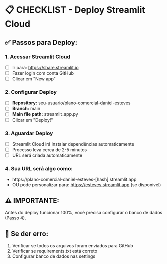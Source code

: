 # 📋 CHECKLIST - Deploy Streamlit Cloud

## ✅ Passos para Deploy:

### 1. Acessar Streamlit Cloud
- [ ] Ir para: https://share.streamlit.io
- [ ] Fazer login com conta GitHub
- [ ] Clicar em "New app"

### 2. Configurar Deploy
- [ ] **Repository:** seu-usuario/plano-comercial-daniel-esteves
- [ ] **Branch:** main
- [ ] **Main file path:** streamlit_app.py
- [ ] Clicar em "Deploy!"

### 3. Aguardar Deploy
- [ ] Streamlit Cloud irá instalar dependências automaticamente
- [ ] Processo leva cerca de 2-5 minutos
- [ ] URL será criada automaticamente

### 4. Sua URL será algo como:
- https://plano-comercial-daniel-esteves-[hash].streamlit.app
- OU pode personalizar para: https://esteves.streamlit.app (se disponível)

## ⚠️ IMPORTANTE:
Antes do deploy funcionar 100%, você precisa configurar o banco de dados (Passo 4).

## 🔧 Se der erro:
1. Verificar se todos os arquivos foram enviados para GitHub
2. Verificar se requirements.txt está correto
3. Configurar banco de dados nas settings